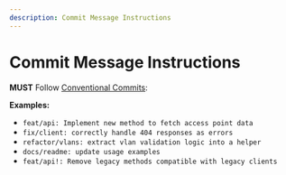 ```yaml
---
description: Commit Message Instructions
---
```


# Commit Message Instructions

**MUST** Follow [Conventional Commits](https://www.conventionalcommits.org/):

**Examples:**

- `feat/api: Implement new method to fetch access point data`
- `fix/client: correctly handle 404 responses as errors`
- `refactor/vlans: extract vlan validation logic into a helper`
- `docs/readme: update usage examples`
- `feat/api!: Remove legacy methods compatible with legacy clients`
